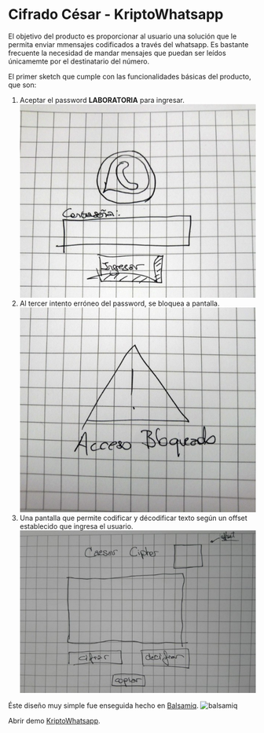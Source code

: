 # Cifrado César - KriptoWhatsapp

El objetivo del producto es proporcionar al usuario una solución que le permita enviar mmensajes codificados a través del whatsapp. Es bastante frecuente la necesidad de mandar mensajes que puedan ser leídos únicamemte por el destinatario del número.

El primer sketch que cumple con las funcionalidades básicas del producto, que son:

1. Aceptar el password **LABORATORIA** para ingresar.
![sketch-one](/img/1.jpg)
2. Al tercer intento erróneo del password, se bloquea a pantalla.
![sketch-two](/img/2.jpg)
3. Una pantalla que permite codificar y décodificar texto según un offset establecido que ingresa el usuario.
![sketch-three](/img/3.jpg)

Éste diseño muy simple fue enseguida hecho en [Balsamiq](https://balsamiq.cloud/s61sm4q/pagz1or/r2E4F?f=N4IgUiBcCMA0IDkpxAYWfAMhkAhHAsjgFo4DSUA2gLoC%2BQA%3D).
![balsamiq](/img/balsamiq.jpg)

Abrir demo  [KriptoWhatsapp](https://sabhublife.github.io/LIM010-Cipher/src/).


